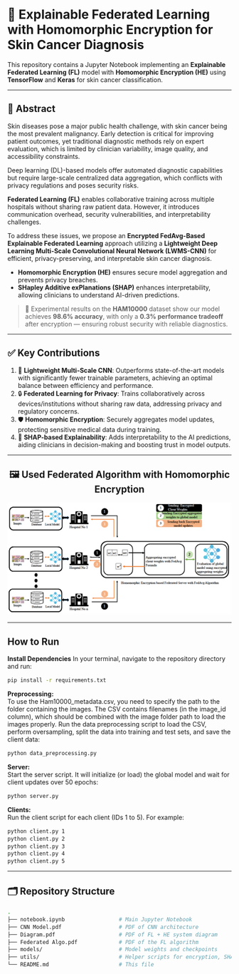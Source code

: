 # 🧠 Explainable Federated Learning with Homomorphic Encryption for Skin Cancer Diagnosis

This repository contains a Jupyter Notebook implementing an **Explainable Federated Learning (FL)** model with **Homomorphic Encryption (HE)** using **TensorFlow** and **Keras** for skin cancer classification.

---

## 📜 Abstract

Skin diseases pose a major public health challenge, with skin cancer being the most prevalent malignancy. Early detection is critical for improving patient outcomes, yet traditional diagnostic methods rely on expert evaluation, which is limited by clinician variability, image quality, and accessibility constraints.

Deep learning (DL)-based models offer automated diagnostic capabilities but require large-scale centralized data aggregation, which conflicts with privacy regulations and poses security risks.

**Federated Learning (FL)** enables collaborative training across multiple hospitals without sharing raw patient data. However, it introduces communication overhead, security vulnerabilities, and interpretability challenges.

To address these issues, we propose an **Encrypted FedAvg-Based Explainable Federated Learning** approach utilizing a **Lightweight Deep Learning Multi-Scale Convolutional Neural Network (LWMS-CNN)** for efficient, privacy-preserving, and interpretable skin cancer diagnosis.

- **Homomorphic Encryption (HE)** ensures secure model aggregation and prevents privacy breaches.
- **SHapley Additive exPlanations (SHAP)** enhances interpretability, allowing clinicians to understand AI-driven predictions.

> 🧪 Experimental results on the **HAM10000** dataset show our model achieves **98.6% accuracy**, with only a **0.3% performance tradeoff** after encryption — ensuring robust security with reliable diagnostics.

---

## ✅ Key Contributions

1. 🚀 **Lightweight Multi-Scale CNN**: Outperforms state-of-the-art models with significantly fewer trainable parameters, achieving an optimal balance between efficiency and performance.
2. 🔒 **Federated Learning for Privacy**: Trains collaboratively across devices/institutions without sharing raw data, addressing privacy and regulatory concerns.
3. 🛡️ **Homomorphic Encryption**: Securely aggregates model updates, protecting sensitive medical data during training.
4. 🧩 **SHAP-based Explainability**: Adds interpretability to the AI predictions, aiding clinicians in decision-making and boosting trust in model outputs.

---

<h2 style="text-align: center;">🖼️ Used Federated Algorithm with Homomorphic Encryption</h2>
<p align="center">
  <img src="https://github.com/asifhasan24/FL_Skin/blob/main/images/Picture1.png" width="600"/>
</p>

---


## How to Run
**Install Dependencies**
In your terminal, navigate to the repository directory and run:
```bash
pip install -r requirements.txt
```


**Preprocessing:**  
To use the Ham10000_metadata.csv, you need to specify the path to the folder containing the images. The CSV contains filenames (in the image_id column), which should be combined with the image folder path to load the images properly. Run the data preprocessing script to load the CSV, perform oversampling, split the data into training and test sets, and save the client data:

```bash
python data_preprocessing.py
```

**Server:**  
Start the server script. It will initialize (or load) the global model and wait for client updates over 50 epochs:

```bash
python server.py
```

**Clients:**  
Run the client script for each client (IDs 1 to 5). For example:

```bash
python client.py 1
python client.py 2
python client.py 3
python client.py 4
python client.py 5
```



---

## 🗂️ Repository Structure

```bash
.
├── notebook.ipynb                 # Main Jupyter Notebook
├── CNN Model.pdf                  # PDF of CNN architecture
├── Diagram.pdf                    # PDF of FL + HE system diagram
├── Federated Algo.pdf             # PDF of the FL algorithm
├── models/                        # Model weights and checkpoints
├── utils/                         # Helper scripts for encryption, SHAP, etc.
└── README.md                      # This file
